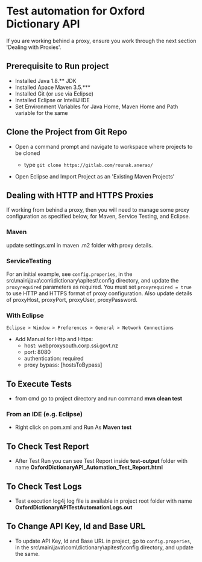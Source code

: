 # Test automation for Oxford Dictionary API

If you are working behind a proxy, ensure you work through the next section 'Dealing with Proxies'.   

## Prerequisite to Run project
* Installed Java 1.8.** JDK
* Installed Apace Maven 3.5.***
* Installed Git (or use via Eclipse)
* Installed Eclipse or IntelliJ IDE
* Set Environment Variables for Java Home, Maven Home and Path variable for the same

## Clone the Project from Git Repo
* Open a command prompt and navigate to workspace where projects to be cloned
    * type `git clone https://gitlab.com/rounak.anerao/`

* Open Eclipse and Import Project as an 'Existing Maven Projects'

## Dealing with HTTP and HTTPS Proxies
If working from behind a proxy, then you will need to manage some proxy configuration as specified below, for Maven, Service Testing, and Eclipse.

### Maven
update settings.xml in maven .m2 folder with proxy details.
### ServiceTesting
For an initial example, see `config.properies`, in the src\main\java\com\dictionary\apitest\config directory, and update the `proxyrequired` parameters as required. You must set `proxyrequired = true` to use HTTP and HTTPS format of proxy configuration. Also update details of proxyHost, proxyPort, proxyUser, proxyPassword. 

### With Eclipse
`Eclipse > Window > Preferences > General > Network Connections`

* Add Manual for Http and Https: 
  * host: webproxysouth.corp.ssi.govt.nz
  * port: 8080
  * authentication: required
  * proxy bypass: [hostsToBypass]
 
## To Execute Tests
* from cmd go to project directory and run command **mvn clean test**

### From an IDE (e.g. Eclipse)
* Right click on pom.xml and Run As **Maven test**

## To Check Test Report
* After Test Run you can see Test Report inside **test-output** folder with name **OxfordDictionaryAPI_Automation_Test_Report.html**

## To Check Test Logs
* Test execution log4j log file is available in project root folder with name **OxfordDictionaryAPITestAutomationLogs.out**
 
## To Change API Key, Id and Base URL
* To update API Key, Id and Base URL in project, go to `config.properies`, in the src\main\java\com\dictionary\apitest\config directory, and update the same.